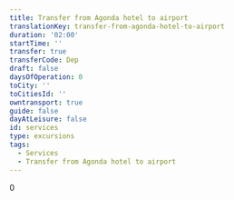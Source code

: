 ```yaml
---
title: Transfer from Agonda hotel to airport
translationKey: transfer-from-agonda-hotel-to-airport
duration: '02:00'
startTime: ''
transfer: true
transferCode: Dep
draft: false
daysOfOperation: 0
toCity: ''
toCitiesId: ''
owntransport: true
guide: false
dayAtLeisure: false
id: services
type: excursions
tags:
  - Services
  - Transfer from Agonda hotel to airport
---
```

0